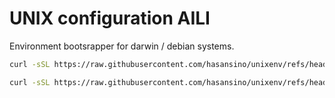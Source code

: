 # UNIX configuration AILI

Environment bootsrapper for darwin / debian systems.

```bash
curl -sSL https://raw.githubusercontent.com/hasansino/unixenv/refs/heads/master/setup.sh | sudo -E zsh
```

```bash
curl -sSL https://raw.githubusercontent.com/hasansino/unixenv/refs/heads/master/setup.sh | sudo -E bash
```
